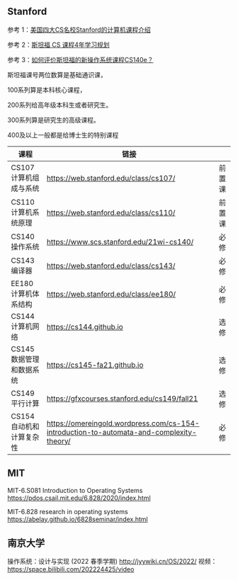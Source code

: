 ## Stanford

参考 1：[美国四大CS名校Stanford的计算机课程介绍](https://zhuanlan.zhihu.com/p/391911554)

参考 2：[斯坦福 CS 课程4年学习规划](https://zhuanlan.zhihu.com/p/198953194)

参考 3：[如何评价斯坦福的新操作系统课程CS140e？](https://www.zhihu.com/question/265653828?sort=created)

斯坦福课号两位数算是基础通识课，

100系列算是本科核心课程，

200系列给高年级本科生或者研究生。

300系列算是研究生的高级课程。

400及以上一般都是给博士生的特别课程

| 课程                     | 链接                                                         |        |
| ------------------------ | ------------------------------------------------------------ | ------ |
| CS107 计算机组成与系统   | https://web.stanford.edu/class/cs107/                        | 前置课 |
| CS110 计算机系统原理     | https://web.stanford.edu/class/cs110/                        | 前置课 |
| CS140 操作系统           | https://www.scs.stanford.edu/21wi-cs140/                     | 必修   |
| CS143 编译器             | https://web.stanford.edu/class/cs143/                        | 必修   |
| EE180 计算机体系结构     | https://web.stanford.edu/class/ee180/                        | 必修   |
| CS144 计算机网络         | https://cs144.github.io                                      | 选修   |
| CS145 数据管理和数据系统 | https://cs145-fa21.github.io                                 | 选修   |
| CS149 平行计算           | https://gfxcourses.stanford.edu/cs149/fall21                 | 选修   |
| CS154 自动机和计算复杂性 | https://omereingold.wordpress.com/cs-154-introduction-to-automata-and-complexity-theory/ | 必修   |

## MIT

MIT-6.S081 Introduction to Operating Systems https://pdos.csail.mit.edu/6.828/2020/index.html

MIT-6.828 research in operating systems https://abelay.github.io/6828seminar/index.html

## 南京大学

操作系统：设计与实现 (2022 春季学期) http://jyywiki.cn/OS/2022/ 视频：https://space.bilibili.com/202224425/video



